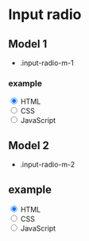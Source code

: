 # Input radio

## Model 1

- .input-radio-m-1

### example

<div class="w-10 m-x-auto m-y-2 p-1 border-0-1 border-radius-0-5">
  <label>
    <input type="radio" class="input-radio-m-1" name="fav_language" value="HTML" checked />
    <span>HTML</span>
  </label>
  <br />
  <label>
    <input type="radio" class="input-radio-m-1" name="fav_language" value="CSS" />
    <span>CSS</span>
  </label>
  <br />
  <label>
    <input type="radio" class="input-radio-m-1" name="fav_language" value="JavaScript" />
    <span>JavaScript</span>
  </label>
</div>

## Model 2

- .input-radio-m-2

## example

<div class="w-10 m-x-auto m-y-2 p-1 border-0-1 border-radius-0-5">
  <label>
    <input type="radio" class="input-radio-m-2" name="fav_language2" value="HTML" checked />
    <span>HTML</span>
  </label>
  <br />
  <label>
    <input type="radio" class="input-radio-m-2" name="fav_language2" value="CSS" />
    <span>CSS</span>
  </label>
  <br />
  <label>
    <input type="radio" class="input-radio-m-2" name="fav_language2" value="JavaScript" />
    <span>JavaScript</span>
  </label>
</div>
